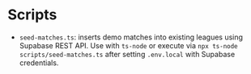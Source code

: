 # Scripts

- `seed-matches.ts`: inserts demo matches into existing leagues using Supabase REST API. Use with `ts-node` or execute via `npx ts-node scripts/seed-matches.ts` after setting `.env.local` with Supabase credentials.
